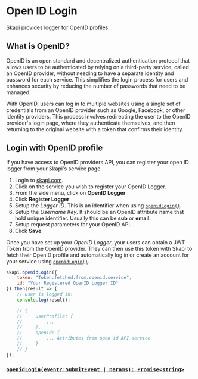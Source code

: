 # Open ID Login

Skapi provides logger for OpenID profiles.

## What is OpenID?

OpenID is an open standard and decentralized authentication protocol that allows users to be authenticated by relying on a third-party service, called an OpenID provider, without needing to have a separate identity and password for each service. This simplifies the login process for users and enhances security by reducing the number of passwords that need to be managed.

With OpenID, users can log in to multiple websites using a single set of credentials from an OpenID provider such as Google, Facebook, or other identity providers. This process involves redirecting the user to the OpenID provider's login page, where they authenticate themselves, and then returning to the original website with a token that confirms their identity.

## Login with OpenID profile

If you have access to OpenID providers API, you can register your open ID logger from your Skapi's service page.

1. Login to [skapi.com](https://www.skapi.com).
2. Click on the service you wish to register your OpenID Logger.
3. From the side menu, click on **OpenID Logger**
4. Click **Register Logger**
5. Setup the *Logger ID*. This is an identifier when using [`openidLogin()`](/api-reference/authentication/README.md#openidlogin).
6. Setup the *Username Key*. It should be an OpenID attribute name that hold unique identifier. Usually this can be **sub** or **email**.
7. Setup request parameters for your OpenID API.
8. Click **Save**

Once you have set up your *OpenID Logger*, your users can obtain a JWT Token from the OpenID provider. They can then use this token with Skapi to fetch their OpenID profile and automatically log in or create an account for your service using [`openidLogin()`](/api-reference/authentication/README.md#openidlogin).

```js
skapi.openidLogin({
    token: "Token.fetched.from.openid.service",
    id: "Your Registered OpenID Logger ID"
}).then(result => {
    // User is logged in!
    console.log(result);

    // {
    //     userProfile: {
    //         ...
    //     },
    //     openid: {
    //         ... Attributes from open id API service
    //     }
    // }
});
```

### [`openidLogin(event?:SubmitEvent | params): Promise<string>`](/api-reference/authentication/README.md#openidlogin)